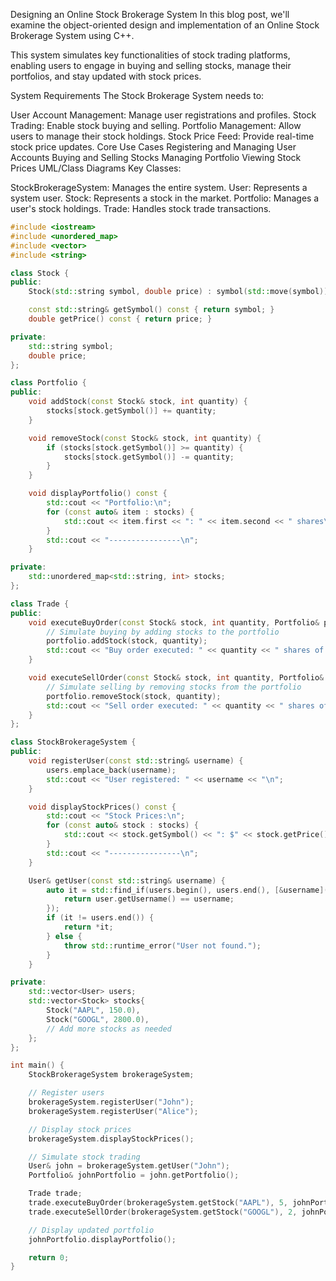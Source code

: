 Designing an Online Stock Brokerage System
In this blog post, we'll examine the object-oriented design and implementation of an Online Stock Brokerage System using C++.

This system simulates key functionalities of stock trading platforms, enabling users to engage in buying and selling stocks, manage their portfolios, and stay updated with stock prices.

System Requirements
The Stock Brokerage System needs to:

User Account Management: Manage user registrations and profiles.
Stock Trading: Enable stock buying and selling.
Portfolio Management: Allow users to manage their stock holdings.
Stock Price Feed: Provide real-time stock price updates.
Core Use Cases
Registering and Managing User Accounts
Buying and Selling Stocks
Managing Portfolio
Viewing Stock Prices
UML/Class Diagrams
Key Classes:

StockBrokerageSystem: Manages the entire system.
User: Represents a system user.
Stock: Represents a stock in the market.
Portfolio: Manages a user's stock holdings.
Trade: Handles stock trade transactions.

```cpp
#include <iostream>
#include <unordered_map>
#include <vector>
#include <string>

class Stock {
public:
    Stock(std::string symbol, double price) : symbol(std::move(symbol)), price(price) {}

    const std::string& getSymbol() const { return symbol; }
    double getPrice() const { return price; }

private:
    std::string symbol;
    double price;
};

class Portfolio {
public:
    void addStock(const Stock& stock, int quantity) {
        stocks[stock.getSymbol()] += quantity;
    }

    void removeStock(const Stock& stock, int quantity) {
        if (stocks[stock.getSymbol()] >= quantity) {
            stocks[stock.getSymbol()] -= quantity;
        }
    }

    void displayPortfolio() const {
        std::cout << "Portfolio:\n";
        for (const auto& item : stocks) {
            std::cout << item.first << ": " << item.second << " shares\n";
        }
        std::cout << "----------------\n";
    }

private:
    std::unordered_map<std::string, int> stocks;
};

class Trade {
public:
    void executeBuyOrder(const Stock& stock, int quantity, Portfolio& portfolio) {
        // Simulate buying by adding stocks to the portfolio
        portfolio.addStock(stock, quantity);
        std::cout << "Buy order executed: " << quantity << " shares of " << stock.getSymbol() << "\n";
    }

    void executeSellOrder(const Stock& stock, int quantity, Portfolio& portfolio) {
        // Simulate selling by removing stocks from the portfolio
        portfolio.removeStock(stock, quantity);
        std::cout << "Sell order executed: " << quantity << " shares of " << stock.getSymbol() << "\n";
    }
};

class StockBrokerageSystem {
public:
    void registerUser(const std::string& username) {
        users.emplace_back(username);
        std::cout << "User registered: " << username << "\n";
    }

    void displayStockPrices() const {
        std::cout << "Stock Prices:\n";
        for (const auto& stock : stocks) {
            std::cout << stock.getSymbol() << ": $" << stock.getPrice() << "\n";
        }
        std::cout << "----------------\n";
    }

    User& getUser(const std::string& username) {
        auto it = std::find_if(users.begin(), users.end(), [&username](const User& user) {
            return user.getUsername() == username;
        });
        if (it != users.end()) {
            return *it;
        } else {
            throw std::runtime_error("User not found.");
        }
    }

private:
    std::vector<User> users;
    std::vector<Stock> stocks{
        Stock("AAPL", 150.0),
        Stock("GOOGL", 2800.0),
        // Add more stocks as needed
    };
};

int main() {
    StockBrokerageSystem brokerageSystem;

    // Register users
    brokerageSystem.registerUser("John");
    brokerageSystem.registerUser("Alice");

    // Display stock prices
    brokerageSystem.displayStockPrices();

    // Simulate stock trading
    User& john = brokerageSystem.getUser("John");
    Portfolio& johnPortfolio = john.getPortfolio();

    Trade trade;
    trade.executeBuyOrder(brokerageSystem.getStock("AAPL"), 5, johnPortfolio);
    trade.executeSellOrder(brokerageSystem.getStock("GOOGL"), 2, johnPortfolio);

    // Display updated portfolio
    johnPortfolio.displayPortfolio();

    return 0;
}

